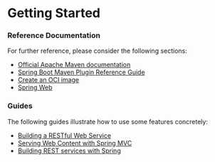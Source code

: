 # Getting Started

### Reference Documentation
For further reference, please consider the following sections:

* [Official Apache Maven documentation](https://maven.apache.org/guides/index.html)
* [Spring Boot Maven Plugin Reference Guide](https://docs.spring.io/spring-boot/docs/3.2.6.RELEASE/maven-plugin/reference/html/)
* [Create an OCI image](https://docs.spring.io/spring-boot/docs/3.2.6.RELEASE/maven-plugin/reference/html/#build-image)
* [Spring Web](https://docs.spring.io/spring-boot/docs/3.2.6.RELEASE/reference/htmlsingle/index.html#web)

### Guides
The following guides illustrate how to use some features concretely:

* [Building a RESTful Web Service](https://spring.io/guides/gs/rest-service/)
* [Serving Web Content with Spring MVC](https://spring.io/guides/gs/serving-web-content/)
* [Building REST services with Spring](https://spring.io/guides/tutorials/rest/)

